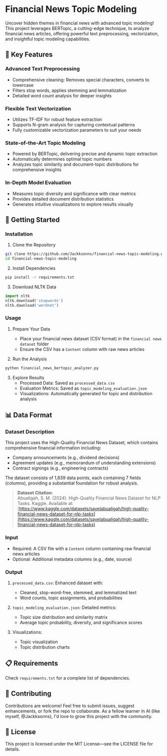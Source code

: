 # Financial News Topic Modeling

Uncover hidden themes in financial news with advanced topic modeling! This project leverages BERTopic, a cutting-edge technique, to analyze financial news articles, offering powerful text preprocessing, vectorization, and insightful topic modeling capabilities.

## 🌟 Key Features

### Advanced Text Preprocessing
- Comprehensive cleaning: Removes special characters, converts to lowercase
- Filters stop words, applies stemming and lemmatization
- Detailed word count analysis for deeper insights

### Flexible Text Vectorization
- Utilizes TF-IDF for robust feature extraction
- Supports N-gram analysis for capturing contextual patterns
- Fully customizable vectorization parameters to suit your needs

### State-of-the-Art Topic Modeling
- Powered by BERTopic, delivering precise and dynamic topic extraction
- Automatically determines optimal topic numbers
- Analyzes topic similarity and document-topic distributions for comprehensive insights

### In-Depth Model Evaluation
- Measures topic diversity and significance with clear metrics
- Provides detailed document distribution statistics
- Generates intuitive visualizations to explore results visually

## 🚀 Getting Started

### Installation

1. Clone the Repository
```bash
git clone https://github.com/Jackksonns/financial-news-topic-modeling.git
cd financial-news-topic-modeling
```

2. Install Dependencies
```bash
pip install -r requirements.txt
```

3. Download NLTK Data
```python
import nltk
nltk.download('stopwords')
nltk.download('wordnet')
```

### Usage

1. Prepare Your Data
   - Place your financial news dataset (CSV format) in the `financial news dataset` folder
   - Ensure the CSV has a `Content` column with raw news articles

2. Run the Analysis
```bash
python financial_news_bertopic_analyzer.py
```

3. Explore Results
   - Processed Data: Saved as `processed_data.csv`
   - Evaluation Metrics: Saved as `topic_modeling_evaluation.json`
   - Visualizations: Automatically generated for topic and distribution analysis

## 📊 Data Format

### Dataset Description
This project uses the High-Quality Financial News Dataset, which contains comprehensive financial information including:
- Company announcements (e.g., dividend decisions)
- Agreement updates (e.g., memorandum of understanding extensions)
- Contract signings (e.g., engineering contracts)

The dataset consists of 1,839 data points, each containing 7 fields (columns), providing a substantial foundation for robust analysis.

> **Dataset Citation**:  
> Abualigah, S. M. (2024). High-Quality Financial News Dataset for NLP Tasks. Kaggle. Available at: [https://www.kaggle.com/datasets/sayelabualigah/high-quality-financial-news-dataset-for-nlp-tasks](https://www.kaggle.com/datasets/sayelabualigah/high-quality-financial-news-dataset-for-nlp-tasks)

### Input
- Required: A CSV file with a `Content` column containing raw financial news articles
- Optional: Additional metadata columns (e.g., date, source)

### Output
1. `processed_data.csv`: Enhanced dataset with:
   - Cleaned, stop-word-free, stemmed, and lemmatized text
   - Word counts, topic assignments, and probabilities

2. `topic_modeling_evaluation.json`: Detailed metrics:
   - Topic size distribution and similarity matrix
   - Average topic probability, diversity, and significance scores

3. Visualizations:
   - Topic visualization
   - Topic distribution charts

## 📋 Requirements
Check `requirements.txt` for a complete list of dependencies.

## 🤝 Contributing
Contributions are welcome! Feel free to submit issues, suggest enhancements, or fork the repo to collaborate. As a fellow learner in AI (like myself, @Jackksonns), I'd love to grow this project with the community.

## 📜 License
This project is licensed under the MIT License—see the LICENSE file for details.
